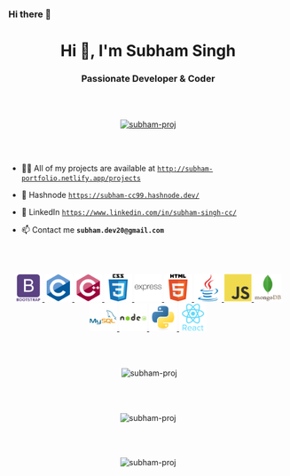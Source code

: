 ### Hi there 👋

<h1 align="center">Hi 👋, I'm Subham Singh</h1>
<h3 align="center">Passionate Developer & Coder</h3>

<br></br>

<p align="center"> <a href="https://github.com/ryo-ma/github-profile-trophy"><img src="https://github-profile-trophy.vercel.app/?username=subham-proj" alt="subham-proj" /></a> </p>
<br></br>

- 👨‍💻 All of my projects are available at [`http://subham-portfolio.netlify.app/projects`](http://subham-portfolio.netlify.app/projects)

- 📝 Hashnode [`https://subham-cc99.hashnode.dev/`](https://subham-cc99.hashnode.dev/)

- 📝 LinkedIn [`https://www.linkedin.com/in/subham-singh-cc/`](https://www.linkedin.com/in/subham-singh-cc/)

- 📫 Contact me **`subham.dev20@gmail.com`**
<br></br>
<br></br>
<p align="center"> <a href="https://getbootstrap.com" target="_blank"> <img src="https://raw.githubusercontent.com/devicons/devicon/master/icons/bootstrap/bootstrap-plain-wordmark.svg" alt="bootstrap" width="50" height="50"/> </a> <a href="https://www.cprogramming.com/" target="_blank"> <img src="https://raw.githubusercontent.com/devicons/devicon/master/icons/c/c-original.svg" alt="c" width="50" height="50"/> </a> <a href="https://www.w3schools.com/cpp/" target="_blank"> <img src="https://raw.githubusercontent.com/devicons/devicon/master/icons/cplusplus/cplusplus-original.svg" alt="cplusplus" width="50" height="50"/> </a> <a href="https://www.w3schools.com/css/" target="_blank"> <img src="https://raw.githubusercontent.com/devicons/devicon/master/icons/css3/css3-original-wordmark.svg" alt="css3" width="50" height="50"/> </a> <a href="https://expressjs.com" target="_blank"> <img src="https://raw.githubusercontent.com/devicons/devicon/master/icons/express/express-original-wordmark.svg" alt="express" width="50" height="50"/> </a> <a href="https://www.w3.org/html/" target="_blank"> <img src="https://raw.githubusercontent.com/devicons/devicon/master/icons/html5/html5-original-wordmark.svg" alt="html5" width="50" height="50"/> </a> <a href="https://www.java.com" target="_blank"> <img src="https://raw.githubusercontent.com/devicons/devicon/master/icons/java/java-original.svg" alt="java" width="50" height="50"/> </a> <a href="https://developer.mozilla.org/en-US/docs/Web/JavaScript" target="_blank"> <img src="https://raw.githubusercontent.com/devicons/devicon/master/icons/javascript/javascript-original.svg" alt="javascript" width="50" height="50"/> </a> <a href="https://www.mongodb.com/" target="_blank"> <img src="https://raw.githubusercontent.com/devicons/devicon/master/icons/mongodb/mongodb-original-wordmark.svg" alt="mongodb" width="50" height="50"/> </a> <a href="https://www.mysql.com/" target="_blank"> <img src="https://raw.githubusercontent.com/devicons/devicon/master/icons/mysql/mysql-original-wordmark.svg" alt="mysql" width="50" height="50"/> </a> <a href="https://nodejs.org" target="_blank"> <img src="https://raw.githubusercontent.com/devicons/devicon/master/icons/nodejs/nodejs-original-wordmark.svg" alt="nodejs" width="50" height="50"/> </a> <a href="https://www.python.org" target="_blank"> <img src="https://raw.githubusercontent.com/devicons/devicon/master/icons/python/python-original.svg" alt="python" width="50" height="50"/> </a> <a href="https://reactjs.org/" target="_blank"> <img src="https://raw.githubusercontent.com/devicons/devicon/master/icons/react/react-original-wordmark.svg" alt="react" width="50" height="50"/> </a> </p>

<br></br>

<p align="center">&nbsp;<img align="center" src="https://github-readme-stats.vercel.app/api?username=subham-proj&show_icons=true&locale=en" alt="subham-proj" /></p>

<br></br>

<p align="center"><img align="center" src="https://github-readme-stats.vercel.app/api/top-langs/?username=subham-proj" alt="subham-proj" /></p>

<br></br>
<p align="center"><img align="center" src="https://github-readme-streak-stats.herokuapp.com/?user=subham-proj&" alt="subham-proj" /></p>
